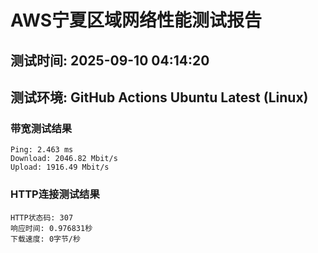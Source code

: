 # AWS宁夏区域网络性能测试报告
## 测试时间: 2025-09-10 04:14:20
## 测试环境: GitHub Actions Ubuntu Latest (Linux)

### 带宽测试结果
```
Ping: 2.463 ms
Download: 2046.82 Mbit/s
Upload: 1916.49 Mbit/s
```

### HTTP连接测试结果
```
HTTP状态码: 307
响应时间: 0.976831秒
下载速度: 0字节/秒
```

